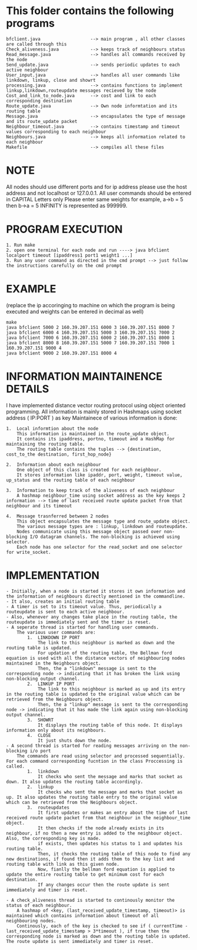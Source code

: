 This folder contains the following programs
===========================================
	
	bfclient.java					--> main program , all other classes are called through this
	Check_aliveness.java			--> keeps track of neighbours status
	Read_message.java				--> handles all commands received by the node		
	Send_update.java				--> sends periodic updates to each active neighbour
	User_input.java					--> handles all user commands like linkdown, linkup, close and showrt
	processing.java					--> contains functions to implement linkup,linkdown,routeupdate messages recieved by the node
	Cost_and_link_to_node.java		--> cost and link to each corresponding destination
	Route_update.java				--> Own node informtation and its routing table
	Message.java					--> encapsulates the type of message and its route_update packet
	Neighbour_timeout.java			--> contains timestamp and timeout values corresponding to each neighbour
	Neighbours.java					--> keeps all information related to each neighbour
	Makefile						--> compiles all these files

	
NOTE
====
All nodes should use different ports and for ip address please use the host address and not localhost or 127.0.0.1.	All user commands should be entered in CAPITAL Letters only
Please enter same weights for example, a->b = 5 then b->a = 5
INFINITY is represented as 999999.

PROGRAM EXECUTION 
=================
	1. Run make 
	2. open one terminal for each node and run ----> java bfclient localport timeout [ipaddress1 port1 weight1 ...]
	3. Run any user command as directed in the cmd prompt --> just follow the instructions carefully on the cmd prompt

EXAMPLE 
=======
(replace the ip accoringing to machine on which the program is being executed and weights can be entered in decimal as well)

	make
	java bfclient 5000 2 160.39.207.151 6000 3 160.39.207.151 8000 7
	java bfclient 6000 4 160.39.207.151 5000 3 160.39.207.151 7000 2
	java bfclient 7000 6 160.39.207.151 6000 2 160.39.207.151 8000 1
	java bfclient 8000 8 160.39.207.151 5000 7 160.39.207.151 7000 1 160.39.207.151 9000 4
	java bfclient 9000 2 160.39.207.151 8000 4

INFORMATION MAINTAINENCE DETAILS
================================
I have implemented distance vector routing protocol using object oriented programming. All information is mainly stored in Hashmaps using socket address ( IP:PORT ) as key
Maintainece of various information is done:

	1. 	Local informtion about the node
		This information is maintained in the route_update object. 
		It contains its ipaddress, portno, timeout and a HashMap for maintaining the routing table.
		The routing table contains the tuples --> {destination, cost_to_the destination, first_hop_node} 

	2.	Information about each neighbour
		One object of this class is created for each neighbour.
		It stores information like ipaddr, port, weight, timeout value, up_status and the routing table of each neighbour

	3.	Information to keep track of the aliveness of each neighbour
		A hashmap neighbour_time using socket address as the key keeps 2 information --> time of last received route update packet from that neighbour and its timeout

	4. 	Message trasnferred between 2 nodes
		This object encapsulates the message type and route_update object. 
		The various message types are : linkup, linkdown and routeupdate.
		Nodes communicate using this message object passed over non-blocking I/O datagram channels. The non-blocking is achieved using selector.
		Each node has one selector for the read_socket and one selector for write_socket.

IMPLEMENTATION
===============
	- Initially, when a node is started it stores it own information and the information of neighbours directly mentioned in the commandline. 
	- It also, creates an initial routing table
	- A timer is set to its timeout value. Thus, periodically a routeupdate is sent to each active neighbour.
	- Also, whenever any changes take place in the routing table, the routeupdate is immediately sent and the timer is reset.
	- A seperate thread is started for handling user commands.
		The various user commands are:
			1.	LINKDOWN IP PORT
				The link to this neighbour is marked as down and the routing table is updated. 
				For updation of the routing table, the Bellman ford equation is used with all the distance vectors of neighbouring nodes maintained in the Neighbours object.
				Then, the a "linkdown" message is sent to the corresponding node -> indicating that it has broken the link using non-blocking output channel.
			2.	LINKUP IP PORT
				The link to this neighbour is marked as up and its entry in the routing table is updated to the original value which can be retrieved from the Neighbours object.
				Then, the a "linkup" message is sent to the corresponding node -> indicating that it has made the link again using non-blocking output channel.
			3.  SHOWRT
				It displays the routing table of this node. It displays information only about its neighbours. 
			4. 	CLOSE
				It just shuts down the node.
	- A second thread is started for reading messages arriving on the non-blocking i/o port
		The commands are read using selector and processed sequentially. For each command corresponding fucntion in the class Proccessing is called.	
			1. 	linkdown
				It checks who sent the message and marks that socket as down. It also updates the routing table accordingly.
			2.	linkup
				It checks who sent the message and marks that socket as up. It also updates the routing table entry to the original value which can be retrieved from the Neighbours object.
			3. 	routeupdates
				It first updates or makes an entry about the time of last received route update packet from that neighbour in the neighbour_time object.
				It then checks if the node already exists in its neighbour, if no then a new entry is added to the neighbour object. Also, the corresponding key is made.
				if exists, then updates his status to 1 and updates his routing table.
				Then, it checks the routing table of this node to find any new destinations, if found then it adds them to the key list and routing table with link as this given node.
				Now, fianlly the bellman ford equation is applied to update the entire routing table to get minimum cost for each destination.
				If any changes occur then the route update is sent immediately and timer is reset.

	- A check_aliveness thread is started to continously monitor the status of each neighbour.
		A hashmap of <key, (last_received_update_timestamp, timeout)> is maintained which contains information about timeout of all neighbouring nodes.
		Continously, each of the key is checked to see if ( currentTime - last_received_update_timestamp > 3*timeout ), if true then the corresponding node is marked as down and the routing table is updated. The route update is sent immediately and timer is reset.



	
	
